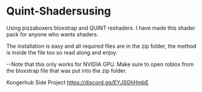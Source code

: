 # Quint-Shadersusing

Using pizzaboxers bloxstrap and QUINT reshaders. I have made this shader pack for anyone who wants shaders.

The installation is easy and all required files are in the zip folder, the method is inside the file too so read along and enjoy.

--Note that this only works for NVIDIA GPU. Make sure to open roblox from the bloxstrap file that was put into the zip folder.

Kongerhub Side Project https://discord.gg/EYJSGhHmbE
